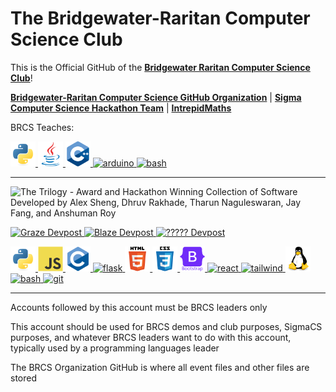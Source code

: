 # The Bridgewater-Raritan Computer Science Club

This is the Official GitHub of the [**Bridgewater Raritan Computer Science Club**](https://brcomputerscience.github.io)!

[**Bridgewater-Raritan Computer Science GitHub Organization**](https://github.com/brcomputerscience-org) | [**Sigma Computer Science Hackathon Team**](https://github.com/sigmacompsci) | [**IntrepidMaths**](https://github.com/intrepidmaths)

BRCS Teaches:

<p align="left"> <a href="https://python.org" target="_blank" rel="noreferrer"> <img src="https://raw.githubusercontent.com/devicons/devicon/master/icons/python/python-original.svg" alt="python" width="40" height="40"/> </a> <a href="https://www.java.com" target="_blank" rel="noreferrer"> <img src="https://raw.githubusercontent.com/devicons/devicon/master/icons/java/java-original.svg" alt="java" width="40" height="40"/> </a> <a href="https://www.w3schools.com/cpp/" target="_blank" rel="noreferrer"> <img src="https://raw.githubusercontent.com/devicons/devicon/master/icons/cplusplus/cplusplus-original.svg" alt="cplusplus" width="40" height="40"/> </a> <a href="https://www.arduino.cc/" target="_blank" rel="noreferrer"> <img src="https://cdn.worldvectorlogo.com/logos/arduino-1.svg" alt="arduino" width="40" height="40"/> </a> <a href="https://www.gnu.org/software/bash/" target="_blank" rel="noreferrer"> <img src="https://www.vectorlogo.zone/logos/gnu_bash/gnu_bash-icon.svg" alt="bash" width="40" height="40"/> </a> </p>

------------------------

![The Trilogy - Award and Hackathon Winning Collection of Software Developed by Alex Sheng, Dhruv Rakhade, Tharun Naguleswaran, Jay Fang, and Anshuman Roy](https://github.com/intrepidbird/intrepidbird/assets/140008493/8262ffb0-2d45-48d6-89f9-2f69db240a7d)

<a href="https://devpost.com/software/graze">
  <img alt="Graze Devpost" src="https://img.shields.io/badge/Devpost-View%20Graze-informational?style=for-the-badge&logo=devpost&color=B0EAC7&logoColor=003E54" />
</a>
<a href="https://devpost.com/software/blaze-wczt9d">
  <img alt="Blaze Devpost" src="https://img.shields.io/badge/Devpost-View%20Blaze-informational?style=for-the-badge&logo=devpost&color=FFF176&logoColor=003E54" />
</a>
<a href="https://devpost.com">
  <img alt="????? Devpost" src="https://img.shields.io/badge/Devpost-Coming%20Soon-informational?style=for-the-badge&logo=devpost&color=5A6CD9&logoColor=003E54" />
</a>

<p align="left"> <a href="https://python.org" target="_blank" rel="noreferrer"> <img src="https://raw.githubusercontent.com/devicons/devicon/master/icons/python/python-original.svg" alt="python" width="40" height="40"/> </a> <a href="https://developer.mozilla.org/en-US/docs/Web/JavaScript" target="_blank" rel="noreferrer"> <img src="https://raw.githubusercontent.com/devicons/devicon/master/icons/javascript/javascript-original.svg" alt="javascript" width="40" height="40"/> </a> <a href="https://www.cprogramming.com/" target="_blank" rel="noreferrer"> <img src="https://raw.githubusercontent.com/devicons/devicon/master/icons/c/c-original.svg" alt="c" width="40" height="40"/> </a> <a href="https://flask.palletsprojects.com/" target="_blank" rel="noreferrer"> <img src="https://www.vectorlogo.zone/logos/pocoo_flask/pocoo_flask-icon.svg" alt="flask" width="40" height="40"/> </a> <a href="https://w3schools.com/html/" target="_blank" rel="noreferrer"> <img src="https://raw.githubusercontent.com/devicons/devicon/master/icons/html5/html5-original-wordmark.svg" alt="html5" width="40" height="40"/> </a> <a href="https://w3schools.com/css/" target="_blank" rel="noreferrer"> <img src="https://raw.githubusercontent.com/devicons/devicon/master/icons/css3/css3-original-wordmark.svg" alt="css3" width="40" height="40"/> </a> <a href="https://getbootstrap.com" target="_blank" rel="noreferrer"> <img src="https://raw.githubusercontent.com/devicons/devicon/master/icons/bootstrap/bootstrap-plain-wordmark.svg" alt="bootstrap" width="40" height="40"/> </a> <a href="https://reactjs.org/" target="_blank" rel="noreferrer"> <img src="https://reactnative.dev/img/header_logo.svg" alt="react" width="40" height="40"/> </a> <a href="https://tailwindcss.com/" target="_blank" rel="noreferrer"> <img src="https://www.vectorlogo.zone/logos/tailwindcss/tailwindcss-icon.svg" alt="tailwind" width="40" height="40"/> </a> <a href="https://linux.org/" target="_blank" rel="noreferrer"> <img src="https://raw.githubusercontent.com/devicons/devicon/master/icons/linux/linux-original.svg" alt="linux" width="40" height="40"/> </a> <a href="https://www.gnu.org/software/bash/" target="_blank" rel="noreferrer"> <img src="https://www.vectorlogo.zone/logos/gnu_bash/gnu_bash-icon.svg" alt="bash" width="40" height="40"/> </a> <a href="https://git-scm.com/" target="_blank" rel="noreferrer"> <img src="https://www.vectorlogo.zone/logos/git-scm/git-scm-icon.svg" alt="git" width="40" height="40"/> </a> </p>

------------------------

Accounts followed by this account must be BRCS leaders only

This account should be used for BRCS demos and club purposes, SigmaCS purposes, and whatever BRCS leaders want to do with this account, typically used by a programming languages leader

The BRCS Organization GitHub is where all event files and other files are stored
